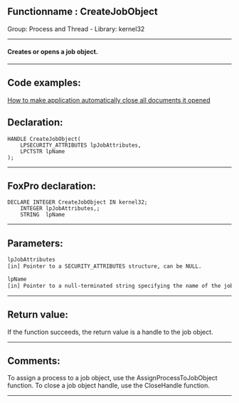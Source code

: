 <link rel="stylesheet" type="text/css" href="../../css/win32api.css">  
<link rel="stylesheet" href="https://cdnjs.cloudflare.com/ajax/libs/font-awesome/4.7.0/css/font-awesome.min.css">

## Functionname : CreateJobObject
Group: Process and Thread - Library: kernel32    
***  


#### Creates or opens a job object.

***  


## Code examples:
[How to make application automatically close all documents it opened](../../samples/sample_491.md)  

## Declaration:
```foxpro  
HANDLE CreateJobObject(
	LPSECURITY_ATTRIBUTES lpJobAttributes,
	LPCTSTR lpName
);  
```  
***  


## FoxPro declaration:
```foxpro  
DECLARE INTEGER CreateJobObject IN kernel32;
	INTEGER lpJobAttributes,;
	STRING  lpName  
```  
***  


## Parameters:
```txt  
lpJobAttributes
[in] Pointer to a SECURITY_ATTRIBUTES structure, can be NULL.

lpName
[in] Pointer to a null-terminated string specifying the name of the job. If lpName is NULL, the job is created without a name.  
```  
***  


## Return value:
If the function succeeds, the return value is a handle to the job object.  
***  


## Comments:
To assign a process to a job object, use the AssignProcessToJobObject function. To close a job object handle, use the CloseHandle function.  
  
***  

